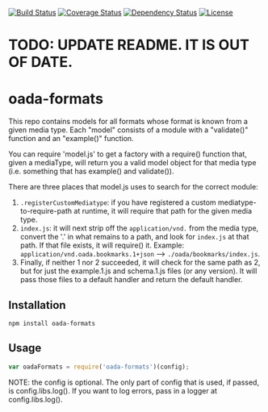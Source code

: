 [![Build Status](https://travis-ci.org/OADA/oada-formats.svg?branch=master)](https://travis-ci.org/OADA/oada-formats)
[![Coverage Status](https://coveralls.io/repos/OADA/oada-formats/badge.svg?branch=master)](https://coveralls.io/r/OADA/oada-formats?branch=master)
[![Dependency Status](https://david-dm.org/oada/oada-formats.svg)](https://david-dm.org/oada/oada-formats)
[![License](http://img.shields.io/:license-Apache%202.0-green.svg)](http://www.apache.org/licenses/LICENSE-2.0.html)

# TODO: UPDATE README. IT IS OUT OF DATE.

# oada-formats #
This repo contains models for all formats whose format is known from a given
media type.  Each "model" consists of a module with a "validate()" function and
an "example()" function.

You can require 'model.js' to get a factory with a require() function that,
given a mediaType, will return you a valid model object for that media type
(i.e. something that has example() and validate()).

There are three places that model.js uses to search for the correct module:
1.  `.registerCustomMediatype`: if you have registered a custom
    mediatype-to-require-path at runtime, it will require that path for the
    given media type.
2.  `index.js`: it will next strip off the `application/vnd.` from the media
    type, convert the '.' in what remains to a path, and look for `index.js` at
    that path.  If that file exists, it will require() it.  Example:
    `application/vnd.oada.bookmarks.1+json` --> `./oada/bookmarks/index.js`.
3.  Finally, if neither 1 nor 2 succeeded, it will check for the same path as 2,
    but for just the example.1.js and schema.1.js files (or any version).  It
    will pass those files to a default handler and return the default handler.

## Installation ##
```shell
npm install oada-formats
```

## Usage ##
```javascript
var oadaFormats = require('oada-formats')(config);
```
NOTE: the config is optional.  The only part of config that is used, if passed,
is config.libs.log().  If you want to log errors, pass in a logger at
config.libs.log().
